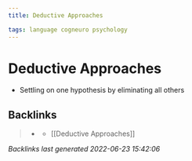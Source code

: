 ```yaml
---
title: Deductive Approaches

tags: language cogneuro psychology 
---
```


# Deductive Approaches
- Settling on one hypothesis by eliminating all others


## Backlinks

> - [](journals/2022-06-23.md)
>   - [[Deductive Approaches]]

_Backlinks last generated 2022-06-23 15:42:06_
